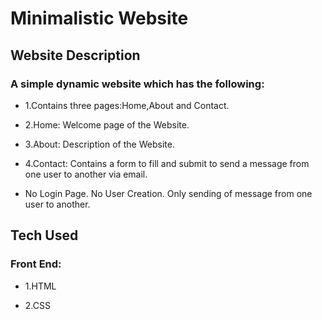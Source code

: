 # Minimalistic Website
## Website Description
### A simple dynamic website which has the following:
+ 1.Contains three pages:Home,About and Contact.
- 2.Home: Welcome page of the Website.
* 3.About: Description of the Website.
+ 4.Contact: Contains a form to fill and submit to send a message from one user to another via email.
- No Login Page. No User Creation. Only sending of message from one user to another.
## Tech Used
### Front End:
 - 1.HTML
 * 2.CSS
